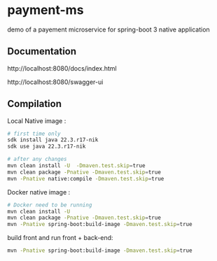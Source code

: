 # payment-ms
demo of a payement microservice for spring-boot 3 native application 

## Documentation

http://localhost:8080/docs/index.html

http://localhost:8080/swagger-ui

## Compilation

Local Native image :

```bash
# first time only 
sdk install java 22.3.r17-nik
sdk use java 22.3.r17-nik

# after any changes
mvn clean install -U  -Dmaven.test.skip=true
mvn clean package -Pnative -Dmaven.test.skip=true
mvn -Pnative native:compile -Dmaven.test.skip=true
```


Docker native image :
```bash
# Docker need to be running
mvn clean install -U
mvn clean package -Pnative -Dmaven.test.skip=true
mvn -Pnative spring-boot:build-image -Dmaven.test.skip=true
```

build front and run front + back-end: 
```bash
mvn -Pnative spring-boot:build-image -Dmaven.test.skip=true
```
